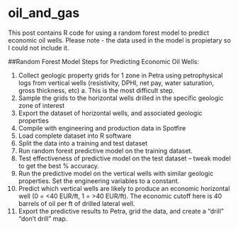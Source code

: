 # oil_and_gas

This post contains R code for using a random forest model to predict economic oil wells.  Please note - the data used in the model is propietary so I could not include it. 

##Random Forest Model Steps for Predicting Economic Oil Wells:
1.	Collect geologic property grids for 1 zone in Petra using petrophysical logs from vertical wells (resistivity, DPHI, net pay, water saturation, gross thickness, etc) 
a.	This is the most difficult step.
2.	Sample the grids to the horizontal wells drilled in the specific geologic zone of interest
3.	Export the dataset of horizontal wells, and associated geologic properties
4.	Compile with engineering and production data in Spotfire
5.	Load complete dataset into R software
6.	Split the data into a training and test dataset
7.	Run random forest predictive model on the training dataset.  
8.	Test effectiveness of predictive model on the test dataset – tweak model to get the best % accuracy. 
9.	Run the predictive model on the vertical wells with similar geologic properties. Set the engineering variables to a constant. 
10.	Predict which vertical wells are likely to produce an economic horizontal well (0 = <40 EUR/ft, 1 = >40 EUR/ft). The economic cutoff here is 40 barrels of oil per ft of drilled lateral well. 
11.	Export the predictive results to Petra, grid the data, and create a “drill” “don’t drill” map.  
